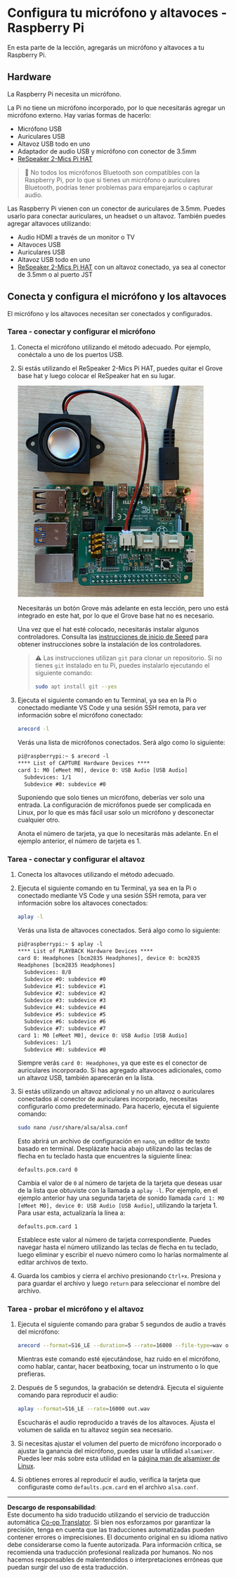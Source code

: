 <!--
CO_OP_TRANSLATOR_METADATA:
{
  "original_hash": "7e45d884493c5222348b43fbc4481b6a",
  "translation_date": "2025-08-26T15:40:35+00:00",
  "source_file": "6-consumer/lessons/1-speech-recognition/pi-microphone.md",
  "language_code": "es"
}
-->
# Configura tu micrófono y altavoces - Raspberry Pi

En esta parte de la lección, agregarás un micrófono y altavoces a tu Raspberry Pi.

## Hardware

La Raspberry Pi necesita un micrófono.

La Pi no tiene un micrófono incorporado, por lo que necesitarás agregar un micrófono externo. Hay varias formas de hacerlo:

* Micrófono USB
* Auriculares USB
* Altavoz USB todo en uno
* Adaptador de audio USB y micrófono con conector de 3.5mm
* [ReSpeaker 2-Mics Pi HAT](https://www.seeedstudio.com/ReSpeaker-2-Mics-Pi-HAT.html)

> 💁 No todos los micrófonos Bluetooth son compatibles con la Raspberry Pi, por lo que si tienes un micrófono o auriculares Bluetooth, podrías tener problemas para emparejarlos o capturar audio.

Las Raspberry Pi vienen con un conector de auriculares de 3.5mm. Puedes usarlo para conectar auriculares, un headset o un altavoz. También puedes agregar altavoces utilizando:

* Audio HDMI a través de un monitor o TV
* Altavoces USB
* Auriculares USB
* Altavoz USB todo en uno
* [ReSpeaker 2-Mics Pi HAT](https://www.seeedstudio.com/ReSpeaker-2-Mics-Pi-HAT.html) con un altavoz conectado, ya sea al conector de 3.5mm o al puerto JST

## Conecta y configura el micrófono y los altavoces

El micrófono y los altavoces necesitan ser conectados y configurados.

### Tarea - conectar y configurar el micrófono

1. Conecta el micrófono utilizando el método adecuado. Por ejemplo, conéctalo a uno de los puertos USB.

1. Si estás utilizando el ReSpeaker 2-Mics Pi HAT, puedes quitar el Grove base hat y luego colocar el ReSpeaker hat en su lugar.

    ![Una Raspberry Pi con un ReSpeaker hat](../../../../../translated_images/pi-respeaker-hat.f00fabe7dd039a93e2e0aa0fc946c9af0c6a9eb17c32fa1ca097fb4e384f69f0.es.png)

    Necesitarás un botón Grove más adelante en esta lección, pero uno está integrado en este hat, por lo que el Grove base hat no es necesario.

    Una vez que el hat esté colocado, necesitarás instalar algunos controladores. Consulta las [instrucciones de inicio de Seeed](https://wiki.seeedstudio.com/ReSpeaker_2_Mics_Pi_HAT_Raspberry/#getting-started) para obtener instrucciones sobre la instalación de los controladores.

    > ⚠️ Las instrucciones utilizan `git` para clonar un repositorio. Si no tienes `git` instalado en tu Pi, puedes instalarlo ejecutando el siguiente comando:
    >
    > ```sh
    > sudo apt install git --yes
    > ```

1. Ejecuta el siguiente comando en tu Terminal, ya sea en la Pi o conectado mediante VS Code y una sesión SSH remota, para ver información sobre el micrófono conectado:

    ```sh
    arecord -l
    ```

    Verás una lista de micrófonos conectados. Será algo como lo siguiente:

    ```output
    pi@raspberrypi:~ $ arecord -l
    **** List of CAPTURE Hardware Devices ****
    card 1: M0 [eMeet M0], device 0: USB Audio [USB Audio]
      Subdevices: 1/1
      Subdevice #0: subdevice #0
    ```

    Suponiendo que solo tienes un micrófono, deberías ver solo una entrada. La configuración de micrófonos puede ser complicada en Linux, por lo que es más fácil usar solo un micrófono y desconectar cualquier otro.

    Anota el número de tarjeta, ya que lo necesitarás más adelante. En el ejemplo anterior, el número de tarjeta es 1.

### Tarea - conectar y configurar el altavoz

1. Conecta los altavoces utilizando el método adecuado.

1. Ejecuta el siguiente comando en tu Terminal, ya sea en la Pi o conectado mediante VS Code y una sesión SSH remota, para ver información sobre los altavoces conectados:

    ```sh
    aplay -l
    ```

    Verás una lista de altavoces conectados. Será algo como lo siguiente:

    ```output
    pi@raspberrypi:~ $ aplay -l
    **** List of PLAYBACK Hardware Devices ****
    card 0: Headphones [bcm2835 Headphones], device 0: bcm2835 Headphones [bcm2835 Headphones]
      Subdevices: 8/8
      Subdevice #0: subdevice #0
      Subdevice #1: subdevice #1
      Subdevice #2: subdevice #2
      Subdevice #3: subdevice #3
      Subdevice #4: subdevice #4
      Subdevice #5: subdevice #5
      Subdevice #6: subdevice #6
      Subdevice #7: subdevice #7
    card 1: M0 [eMeet M0], device 0: USB Audio [USB Audio]
      Subdevices: 1/1
      Subdevice #0: subdevice #0
    ```

    Siempre verás `card 0: Headphones`, ya que este es el conector de auriculares incorporado. Si has agregado altavoces adicionales, como un altavoz USB, también aparecerán en la lista.

1. Si estás utilizando un altavoz adicional y no un altavoz o auriculares conectados al conector de auriculares incorporado, necesitas configurarlo como predeterminado. Para hacerlo, ejecuta el siguiente comando:

    ```sh
    sudo nano /usr/share/alsa/alsa.conf
    ```

    Esto abrirá un archivo de configuración en `nano`, un editor de texto basado en terminal. Desplázate hacia abajo utilizando las teclas de flecha en tu teclado hasta que encuentres la siguiente línea:

    ```output
    defaults.pcm.card 0
    ```

    Cambia el valor de `0` al número de tarjeta de la tarjeta que deseas usar de la lista que obtuviste con la llamada a `aplay -l`. Por ejemplo, en el ejemplo anterior hay una segunda tarjeta de sonido llamada `card 1: M0 [eMeet M0], device 0: USB Audio [USB Audio]`, utilizando la tarjeta 1. Para usar esta, actualizaría la línea a:

    ```output
    defaults.pcm.card 1
    ```

    Establece este valor al número de tarjeta correspondiente. Puedes navegar hasta el número utilizando las teclas de flecha en tu teclado, luego eliminar y escribir el nuevo número como lo harías normalmente al editar archivos de texto.

1. Guarda los cambios y cierra el archivo presionando `Ctrl+x`. Presiona `y` para guardar el archivo y luego `return` para seleccionar el nombre del archivo.

### Tarea - probar el micrófono y el altavoz

1. Ejecuta el siguiente comando para grabar 5 segundos de audio a través del micrófono:

    ```sh
    arecord --format=S16_LE --duration=5 --rate=16000 --file-type=wav out.wav
    ```

    Mientras este comando esté ejecutándose, haz ruido en el micrófono, como hablar, cantar, hacer beatboxing, tocar un instrumento o lo que prefieras.

1. Después de 5 segundos, la grabación se detendrá. Ejecuta el siguiente comando para reproducir el audio:

    ```sh
    aplay --format=S16_LE --rate=16000 out.wav
    ```

    Escucharás el audio reproducido a través de los altavoces. Ajusta el volumen de salida en tu altavoz según sea necesario.

1. Si necesitas ajustar el volumen del puerto de micrófono incorporado o ajustar la ganancia del micrófono, puedes usar la utilidad `alsamixer`. Puedes leer más sobre esta utilidad en la [página man de alsamixer de Linux](https://linux.die.net/man/1/alsamixer).

1. Si obtienes errores al reproducir el audio, verifica la tarjeta que configuraste como `defaults.pcm.card` en el archivo `alsa.conf`.

---

**Descargo de responsabilidad**:  
Este documento ha sido traducido utilizando el servicio de traducción automática [Co-op Translator](https://github.com/Azure/co-op-translator). Si bien nos esforzamos por garantizar la precisión, tenga en cuenta que las traducciones automatizadas pueden contener errores o imprecisiones. El documento original en su idioma nativo debe considerarse como la fuente autorizada. Para información crítica, se recomienda una traducción profesional realizada por humanos. No nos hacemos responsables de malentendidos o interpretaciones erróneas que puedan surgir del uso de esta traducción.